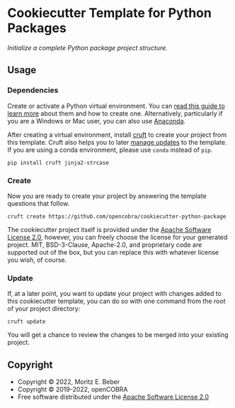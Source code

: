 # Cookiecutter Template for Python Packages

_Initialize a complete Python package project structure._

## Usage

### Dependencies

Create or activate a Python virtual environment. You can [read this guide to
learn more](https://realpython.com/python-virtual-environments-a-primer/) about
them and how to create one. Alternatively, particularly if you are a Windows or
Mac user, you can also use [Anaconda](https://docs.anaconda.com/anaconda/).

After creating a virtual environment, install
[cruft](https://cruft.github.io/cruft/) to create your project from this
template. Cruft also helps you to later [manage
updates](https://cruft.github.io/cruft/#updating-a-project) to the template. If
you are using a conda environment, please use `conda` instead of `pip`.

```shell
pip install cruft jinja2-strcase
```

### Create

Now you are ready to create your project by answering the template questions
that follow.

```shell
cruft create https://github.com/opencobra/cookiecutter-python-package
```

The cookiecutter project itself is provided under the [Apache Software License
2.0](https://www.apache.org/licenses/LICENSE-2.0), however, you can freely
choose the license for your generated project. MIT, BSD-3-Clause, Apache-2.0, and
proprietary code are supported out of the box, but you can replace this with
whatever license you wish, of course.

### Update

If, at a later point, you want to update your project with changes added to this
cookiecutter template, you can do so with one command from the root of your
project directory:

```shell
cruft update
```

You will get a chance to review the changes to be merged into your existing
project.

## Copyright

* Copyright © 2022, Moritz E. Beber
* Copyright © 2019-2022, openCOBRA
* Free software distributed under the [Apache Software License
  2.0](https://www.apache.org/licenses/LICENSE-2.0)
